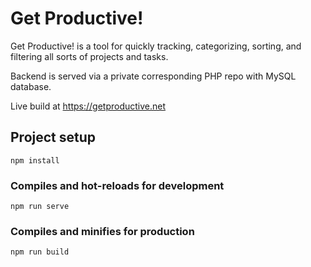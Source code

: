 # Get Productive!

Get Productive! is a tool for quickly tracking, categorizing, sorting, and filtering all sorts of projects and tasks.

Backend is served via a private corresponding PHP repo with MySQL database.

Live build at https://getproductive.net

## Project setup

```
npm install
```

### Compiles and hot-reloads for development

```
npm run serve
```

### Compiles and minifies for production

```
npm run build
```
